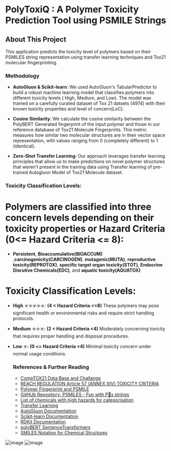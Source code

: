 # PolyToxiQ : A Polymer Toxicity Prediction Tool using PSMILE Strings

## About This Project
        
This application predicts the toxicity level of polymers based on their PSMILES string representation using transfer learning techniques and Tox21 molecular fingerprinting. 
        
### Methodology
- **AutoGluon & Scikit-learn**: We used AutoGluon's TabularPredictor to build a robust machine learning model that classifies polymers into different toxicity levels ( High, Medium, and Low). The model was trained on a carefully curated dataset 
          of Tox 21 datsets (4974) with their known toxicity properties and level of concern(LoC).
        
- **Cosine Similarity**: We calculate the cosine similarity between the PolyBERT Generated fingerprint of the input polymer and those in our reference database of Tox21 Molecule Fingerprints. This metric measures how similar two molecular structures are in their vector space  representation, with values ranging from 0 (completely different) to 1 (identical).
        
- **Zero-Shot Transfer Learning**: Our approach leverages transfer learning principles that allow us to make 
          predictions on novel polymer structures that weren't present in the training data using Transfer learning of pre-trained Autogluon Model of Tox21 Molecule dataset.        

### Toxicity Classification Levels:
        
# Polymers are classified into three concern levels depending on their toxicity properties or Hazard Criteria (0<= Hazard Criteria <= 8):

- **Persistent**, **Bioaccumulative(BIOACCUM)** ,**carcinogenicity(CARCINOGEN)**, **mutagenic(MUTA)**, **reproductive toxicity(REPROTOX)**, **specific target organ toxicity(STOT)**, **Endocrine Disrutive Chemicals(EDC)**, and **aquatic toxicity(AQUATOX)**
        
# Toxicity Classification Levels:
                    
- **High** ☣️☣️☣️☣️☣️: **(4 < Hazard Criteria <=8)** These polymers may pose significant health or environmental risks and require strict handling protocols.
        
- **Medium** ☣️☣️☣️: **(2 < Hazard Criteria <4)** Moderately concerning toxicity that requires proper handling and disposal procedures.
        
- **Low** ☣️: **(0 <= Hazard Criteria <4)** Minimal toxicity concern under normal usage conditions.
        
  ### References & Further Reading
        
   - [CompTOX21 Data Base and Challange](https://comptox.epa.gov/dashboard/chemical-lists/tox21sl)
   - [REACH REGULATION Article 57 (ANNEX XIV) TOXICITY CRITERIA]()
   - [Polymer Fingerprint and PSMILE](https://psmiles.readthedocs.io/en/latest/#what-is-a-psmiles-string)
   - [GitHUb Repository: PSMILES - Fun with P🙂s strings](https://github.com/Ramprasad-Group/psmiles)
   - [List of chemicals with high hazards for categorisation](https://www.industrialchemicals.gov.au/help-and-guides/list-chemicals-high-hazards-categorisation)
   - [Transfer Learning](https://pubs.acs.org/doi/10.1021/acs.jcim.0c00375)
   - [AutoGluon Documentation](https://auto.gluon.ai/stable/index.html)
   - [Scikit-learn Documentation](https://scikit-learn.org/stable/)
   - [RDKit Documentation](https://www.rdkit.org/docs/index.html)
   - [polyBERT SentenceTransformers ](https://kuenneth.uni-bayreuth.de/en/projects/index.html)
   - [SMILES Notation for Chemical Structures](https://en.wikipedia.org/wiki/Simplified_molecular-input_line-entry_system)

![image](https://github.com/user-attachments/assets/2b8aec05-e1ef-44cc-bf63-824208ce36f6)
![image](https://github.com/user-attachments/assets/262c2a77-ed40-4854-b4f9-72eb689a9ca7)





 


   

      
